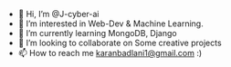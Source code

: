 - 👋 Hi, I’m @J-cyber-ai
- 👀 I’m interested in Web-Dev & Machine Learning.
- 🌱 I’m currently learning MongoDB, Django
- 💞️ I’m looking to collaborate on Some creative projects
- 📫 How to reach me karanbadlani1@gmail.com :)

<!---
J-cyber-ai/J-cyber-ai is a ✨ special ✨ repository because its `README.md` (this file) appears on your GitHub profile.
You can click the Preview link to take a look at your changes.
--->
